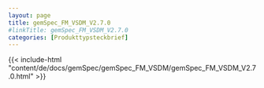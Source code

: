 ```yaml
---
layout: page
title: gemSpec_FM_VSDM_V2.7.0
#linkTitle: gemSpec_FM_VSDM_V2.7.0
categories: [Produkttypsteckbrief]
---
```

{{< include-html "content/de/docs/gemSpec/gemSpec_FM_VSDM/gemSpec_FM_VSDM_V2.7.0.html" >}}